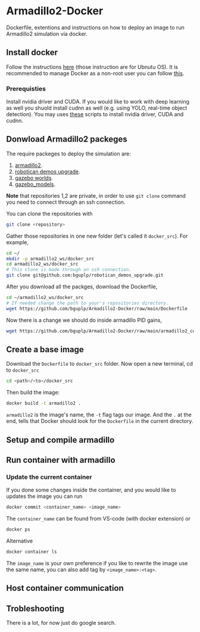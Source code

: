 # Armadillo2-Docker
Dockerfile, extentions and instructions on how to deploy an image to run Armadillo2 simulation via docker.

## Install docker
Follow the instructions [here](https://docs.docker.com/engine/install/ubuntu/) (those instruction are for Ubnutu OS).
It is recommended to manage Docker as a non-root user you can follow [this](https://docs.docker.com/engine/install/linux-postinstall/).
 
### Prerequisties
Install nvidia driver and CUDA. If you would like to work with deep learning as well you shuold install cudnn as well (e.g. using YOLO, real-time object detection).
You may uses [these](https://github.com/TalFeiner/bash_tools) scripts to install nvidia driver, CUDA and cudnn.

## Donwload Armadillo2 packeges
The require packeges to deploy the simulation are: 
1. [armadillo2](https://github.com/bguplp/armadillo).
2. [robotican demos upgrade](https://github.com/bguplp/robotican_demos_upgrade).
3. [gazebo worlds](https://github.com/bguplp/gazebo_worlds).
4. [gazebo_models](https://github.com/robotican/gazebo_models.git).

**Note** that repositories 1,2 are private, in order to use `git clone` command you need to connect through an ssh connection. 

You can clone the repositories with
```bash
git clone <repository>
```
Gather those repositories in one new folder (let's called it `docker_src`). For example,
```bash
cd ~/
mkdir -p armadillo2_ws/docker_src
cd armadillo2_ws/docker_src
# This clone is made through an ssh connection.
git clone git@github.com:bguplp/robotican_demos_upgrade.git
```

After you download all the packges, download the Dockerfile,
```bash
cd ~/armadillo2_ws/docker_src 
# If needed change the path to your's repositories directory.
wget https://github.com/bguplp/Armadillo2-Docker/raw/main/Dockerfile
```
Now there is a change we should do inside armadillo PID gains,
```bash
wget https://github.com/bguplp/Armadillo2-Docker/raw/main/armadillo2_control_gazebo.yaml && mv armadillo2_control_gazebo.yaml armadillo/armadillo2_control/config/
```

## Create a base image

Download the `Dockerfile` to `docker_src` folder. Now open a new terminal, cd to `docker_src`
```bash
cd <path>/<to>/docker_src
```
Then build the image:
```bash
docker build -t armadillo2 . 
```
`armadillo2` is the image's name, the `-t` flag tags our image. And the `.` at the end, tells that Docker should look for the `Dockerfile` in the current directory.

## Setup and compile armadillo

## Run container with armadillo

### Update the current container
If you done some changes inside the container, and you would like to updates the image you can run
```bash
docker commit <container_name> <image_name>
```
The `container_name` can be found from VS-code (with docker extension) or
```bash
docker ps
```
Alternative 
```bash
docker container ls
```
The `image_name` is your own preference if you like to rewrite the image use the same name, you can also add tag by `<image_name>:<tag>`.
## Host container communication

## Trobleshooting
There is a lot, for now just do google search.
